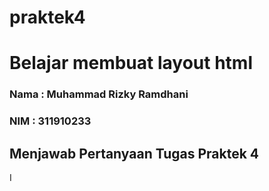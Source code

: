 # praktek4
# Belajar membuat layout html
### Nama : Muhammad Rizky Ramdhani
### NIM : 311910233
## Menjawab Pertanyaan Tugas Praktek 4
I


